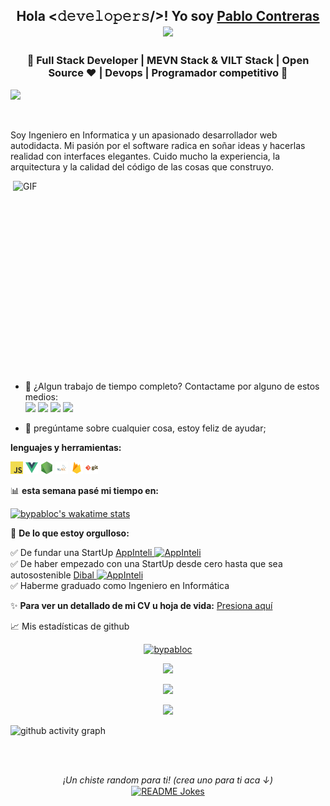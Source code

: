 <div align="center">
  <h2> Hola <𝚍𝚎𝚟𝚎𝚕𝚘𝚙𝚎𝚛𝚜/>! Yo soy <a href="https://bypabloc-cv.netlify.app/">Pablo Contreras</a> <img src="https://media.giphy.com/media/hvRJCLFzcasrR4ia7z/giphy.gif" width="30px"></h2>
</div>

<h3 align="center">🚀 Full Stack Developer | MEVN Stack & VILT Stack | Open Source ♥ | Devops | Programador competitivo 🚀</h3>

![](https://visitor-badge.glitch.me/badge?page_id=bypabloc.bypabloc)

<br />

Soy Ingeniero en Informatica y un apasionado desarrollador web autodidacta. Mi pasión por el software radica en soñar ideas y hacerlas realidad con interfaces elegantes. Cuido mucho la experiencia, la arquitectura y la calidad del código de las cosas que construyo.


  <img align="right" alt="GIF" src="https://github.com/abhisheknaiidu/abhisheknaiidu/blob/master/code.gif?raw=true" width="500" height="320" />
  
<br/>
  
- 💼 ¿Algun trabajo de tiempo completo? Contactame por alguno de estos medios:<br/>
  <a href="mailto:pacg1991@gmail.com?subject=[GitHub]%20🔥%20Contacto&body=Hola%20Pablo%2C%0A%0AVoy%20a%20visitarlos%20hoy%20después%20de%20ver%20su%20perfil%20de%20GitHub%20para%20..."><img src="https://img.shields.io/badge/e‑mail-D14836.svg?style=for-the-badge&logo=GMail&logoColor=white"/></a>
  <a href="https://instagram.com/bypabloc_"><img src="https://img.shields.io/badge/instagram-E4405F.svg?style=for-the-badge&logo=instagram&logoColor=white"/></a>
  <a href="https://linkedin.com/in/bypabloc"><img src="https://img.shields.io/badge/linkedin-0077B5.svg?style=for-the-badge&logo=linkedin&logoColor=white"/></a>
  <a href="https://twitter.com/bypabloc"><img src="https://img.shields.io/badge/twitter-1DA1F2.svg?style=for-the-badge&logo=twitter&logoColor=white"/></a>

- 💬 pregúntame sobre cualquier cosa, estoy feliz de ayudar;

**lenguajes y herramientas:**  

<code><img height="20" src="https://raw.githubusercontent.com/github/explore/80688e429a7d4ef2fca1e82350fe8e3517d3494d/topics/javascript/javascript.png"></code>
<code><img height="20" src="https://raw.githubusercontent.com/github/explore/80688e429a7d4ef2fca1e82350fe8e3517d3494d/topics/vue/vue.png"></code>
<code><img height="20" src="https://raw.githubusercontent.com/github/explore/80688e429a7d4ef2fca1e82350fe8e3517d3494d/topics/nodejs/nodejs.png"></code>
<code><img height="20" src="https://raw.githubusercontent.com/github/explore/80688e429a7d4ef2fca1e82350fe8e3517d3494d/topics/mysql/mysql.png"></code>
<code><img height="20" src="https://raw.githubusercontent.com/github/explore/80688e429a7d4ef2fca1e82350fe8e3517d3494d/topics/firebase/firebase.png"></code>
<code><img height="20" src="https://raw.githubusercontent.com/github/explore/80688e429a7d4ef2fca1e82350fe8e3517d3494d/topics/git/git.png"></code>

📊 **esta semana pasé mi tiempo en:**

[![bypabloc's wakatime stats](https://github-readme-stats.vercel.app/api/wakatime?username=bypabloc)](https://github.com/anuraghazra/github-readme-stats)

🚧 **De lo que estoy orgulloso:**
<!-- TODO-IST:START -->
✅  De fundar una StartUp <a href="https://appinteli.com" target="_blank">AppInteli <img src="https://appinteli.com/img/icon.svg" width="15px" alt="AppInteli"></a>           
✅  De haber empezado con una StartUp desde cero hasta que sea autosostenible <a href="https://dibal.pe/" target="_blank">Dibal <img src="http://dibal.pe/img/isotipo.png" width="15px" alt="AppInteli"></a>           
✅  Haberme graduado como Ingeniero en Informática           
<!-- TODO-IST:END -->

✨ **Para ver un detallado de mi CV u hoja de vida:**
<a href="https://bypabloc-cv.netlify.app/">Presiona aquí</a>

📈 Mis estadísticas de github

<p align="center"> 
  <a href="https://github-readme-stats.vercel.app/api?username=bypabloc&include_all_commits=true&count_private=true&show_icons=true&line_height=20&title_color=7A7ADB&icon_color=2234AE&text_color=D3D3D3&bg_color=0,000000,130F40">
    <img src="https://github-readme-stats.vercel.app/api?username=bypabloc&include_all_commits=true&count_private=true&show_icons=true&line_height=20&title_color=7A7ADB&icon_color=2234AE&text_color=D3D3D3&bg_color=0,000000,130F40" alt="bypabloc" />
  </a>
</p>

<p align="center">
  <a href="https://github-readme-stats.vercel.app/api/top-langs/?username=bypabloc&layout=compact&hide_border=true&theme=darcula&bg_color=00000000&langs_count=8">
    <img src="https://github-readme-stats.vercel.app/api/top-langs/?username=bypabloc&langs_count=8&include_all_commits=true&count_private=true&show_icons=true&line_height=20&title_color=7A7ADB&icon_color=2234AE&text_color=D3D3D3&bg_color=0,000000,130F40&layout=compact"/>
  </a>
</p>
  
<p align="center">
  <a href="https://github-readme-streak-stats.herokuapp.com?user=bypabloc&theme=dark&hide_border=true">
    <img src = "https://github-readme-streak-stats.herokuapp.com?user=bypabloc&theme=dark&hide_border=true" width = 400>
  </a>
</p>
  
<p align="center">
  <a href="https://github-profile-trophy.vercel.app/?username=bypabloc&theme=dark&hide_border=true">
    <img src="https://github-profile-trophy.vercel.app/?username=bypabloc&theme=nord&column=7"/>
  </a>
</p>

![github activity graph](https://activity-graph.herokuapp.com/graph?username=bypabloc&theme=rogue)
  
</br>
</br>

<p align="center">
<i>¡Un chiste random para ti! (crea uno para ti aca ↓)</i><br>
<a href="https://readme-jokes.vercel.app"><img align="center" src="https://readme-jokes.vercel.app/api?bgColor=%23073b4c&textColor=%2306d6a0&aColor=%2306d6a0&borderColor=%2306d6a0" alt="README Jokes"></a>
</p>

